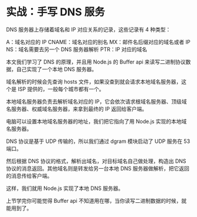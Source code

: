 # 实战：手写 DNS 服务

DNS 服务器上存储着域名和 IP 对应关系的记录，这些记录有 4 种类型：

A：域名对应的 IP
CNAME：域名对应的别名
MX：邮件名后缀对应的域名或者 IP
NS：域名需要去另一个 DNS 服务器解析
PTR：IP 对应的域名


本文我们学习了 DNS 的原理，并且用 Node.js 的 Buffer api 来读写二进制协议数据，自己实现了一个本地 DNS 服务器。

域名解析的时候会先查询 hosts 文件，如果没查到就会请求本地域名服务器，这个是 ISP 提供的，一般每个城市都有一个。

本地域名服务器负责去解析域名对应的 IP，它会依次请求根域名服务器、顶级域名服务器、权威域名服务器，来拿到最终的 IP 返回给客户端。



电脑可以设置本地域名服务器的地址，我们把它指向了用 Node.js 实现的本地域名服务器。

DNS 协议是基于 UDP 传输的，所以我们通过 dgram 模块启动了 UDP 服务在 53 端口。

然后根据 DNS 协议的格式，解析出域名，对目标域名自己做处理，构造出 DNS 协议的消息返回。其他域名则是转发给另一台本地 DNS 服务器做解析，把它返回的消息传给客户端。

这样，我们就用 Node.js 实现了本地 DNS 服务器。

上节学完你可能觉得 Buffer api 不知道用在哪，当你读写二进制数据的时候，就能用到了。

